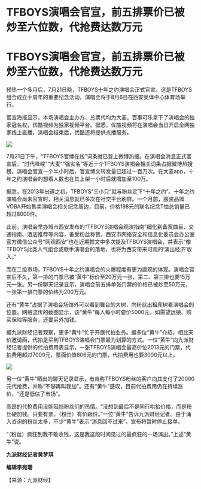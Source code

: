 # TFBOYS演唱会官宣，前五排票价已被炒至六位数，代抢费达数万元

# TFBOYS演唱会官宣，前五排票价已被炒至六位数，代抢费达数万元

预热一个多月后，7月21日晚，TFBOYS十年之约演唱会正式官宣。这是TFBOYS组合成立十周年的重要纪念活动，演唱会将于8月6日在西安奥体中心体育场举行。

官宣海报显示，本场演唱会主办方、总票代均为大麦，百事可乐拿下了演唱会的独家冠名权，优酷视频为独家视频平台。据悉，优酷视频将在演唱会当日开启全网独家线上直播，演唱会结束后，优酷还将提供点播服务。

![](https://inews.gtimg.com/om_bt/OVcnRXyGJzdKKx5uht5aXEaD92TFIHlhyYaV4y9fixi7UAA/1000)

7月21日下午，“TFBOYS官博在线”词条就已登上微博热搜。在演唱会消息正式官宣后，“时代峰峻”“大麦”“强实名”等近十个TFBOYS演唱会相关词条占据微博热搜榜。演唱会官宣一个半小时后，官宣博文转发量已超过一百万次。在大麦app，十年之约演唱会的想看人数也在其上架一小时后就增加至100万。

据悉，在2013年出道之初，TFBOYS“三小只”就与粉丝定下“十年之约”。十年之约演唱会尚未官宣时，相关消息就已多次在社交平台刷屏。一个月前，服装品牌VOBA开始售卖演唱会相关纪念周边，目前，价格198元的联名纪念T恤总销量已超过8000件。

此前，演唱会举办城市西安发布的“TFBOYS演唱会观演指南”细化到备案曲目、交通指南、酒店推荐等内容，备受粉丝称赞。西安市网络安全和信息化委员会办公室官方微信公众号“网观西安”也在近期推文中多次提及TFBOYS演唱会，并表示“像TFBOYS此类人气组合或歌手演唱会的落地，也将为西安带来可观的‘演出经济’收入。”

而在二级市场，TFBOYS十年之约演唱会的火爆程度有更为直观的体现。演唱会官宣后不久，第一排的门票已被“黄牛”标价至20万元一张，第二、第三排也要15万元一张。另一份聊天记录显示，演唱会前五排单张门票的价格已被炒至50万元，一张第一排门票的价格为200万元。

还有“黄牛”占据了演唱会场馆外可以看到舞台的大树，向粉丝出租爬树看演唱会的位置。网络流传的截图显示，该“黄牛”每人每小时要价5000元，如需望远镜、购买保险等服务，还要另外加钱。

据九派财经记者观察，更多“黄牛”忙于开展代拍业务。据多位“黄牛”介绍，相比天价邀请函，代拍是买到TFBOYS演唱会门票最为划算的方式。一位“黄牛”向九派财经记者提供的代拍费用表显示，一张TFBOYS演唱会最高价位2013元的门票，代拍费用超过7000元，票面价值806元的门票，代拍费用也要3000元以上。

![](https://inews.gtimg.com/om_bt/OTrpBTciToSqUtp9Rps1VcsKJpxkelt1j5lIadgbS_q2UAA/1000)

另一位“黄牛”晒出的聊天记录显示，有自称TFBOYS粉丝的客户向其支付了20000元代抢费，并称“不够再叫我加”。还有“黄牛”感叹，目前代拍费用仍在持续涨价，“还是低估了市场”。

高昂的代抢费用没能阻挡粉丝们的热情。“没想到最后不是同行哄抬价格，而是粉丝硬加钱。只要有票，（粉丝）有价跟价。”一位“黄牛”告诉九派财经记者。由于涌入咨询的粉丝太多，不少“黄牛”表示“消息回不过来”，宣布将暂时停止接单。

“（粉丝）疯狂到我不敢收钱，这是我这段时间见过的最疯狂的一场演出。”上述“黄牛”说。

**九派财经记者黄梦琪**

**编辑李宛珊**

【来源：九派财经】

